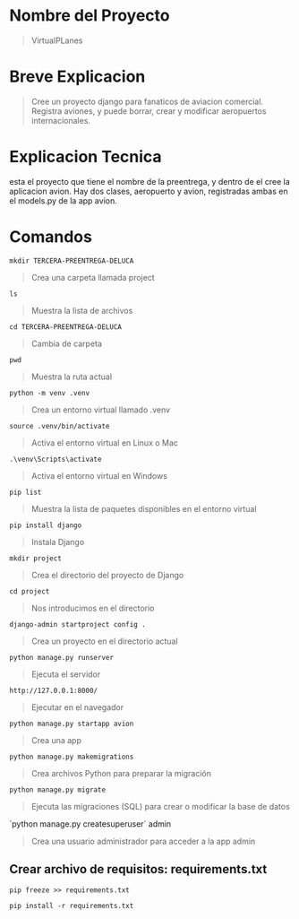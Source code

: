 # Nombre del Proyecto 
> VirtualPLanes


# Breve Explicacion
> Cree un proyecto django para fanaticos de aviacion comercial. Registra aviones, y puede borrar, crear y modificar aeropuertos internacionales. 

# Explicacion Tecnica
esta el proyecto que tiene el nombre de la preentrega, y dentro de el cree la aplicacion avion. Hay dos clases, aeropuerto y avion, registradas ambas en el models.py de la app avion. 

# Comandos
`mkdir TERCERA-PREENTREGA-DELUCA`
> Crea una carpeta llamada project

`ls`
> Muestra la lista de archivos

`cd TERCERA-PREENTREGA-DELUCA`
> Cambia de carpeta

`pwd`
> Muestra la ruta actual

`python -m venv .venv`
> Crea un entorno virtual llamado .venv

`source .venv/bin/activate`
> Activa el entorno virtual en Linux o Mac

`.\venv\Scripts\activate`
> Activa el entorno virtual en Windows

`pip list`
> Muestra la lista de paquetes disponibles en el entorno virtual

`pip install django`
> Instala Django

`mkdir project`
> Crea el directorio del proyecto de Django

`cd project`
> Nos introducimos en el directorio

`django-admin startproject config .`
> Crea un proyecto en el directorio actual

`python manage.py runserver`
> Ejecuta el servidor

`http://127.0.0.1:8000/`
> Ejecutar en el navegador

`python manage.py startapp avion`
> Crea una app

`python manage.py makemigrations`
> Crea archivos Python para preparar la migración

`python manage.py migrate`
> Ejecuta las migraciones (SQL) para crear o modificar la base de datos

`python manage.py createsuperuser´ admin 
> Crea una usuario administrador para acceder a la app admin

## Crear archivo de requisitos: requirements.txt

`pip freeze >> requirements.txt`

`pip install -r requirements.txt`